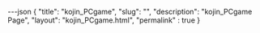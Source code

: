 ---json
{
    "title": "kojin_PCgame",
    "slug": "",
    "description": "kojin_PCgame Page",
    "layout": "kojin_PCgame.html",
    "permalink" : true
}
